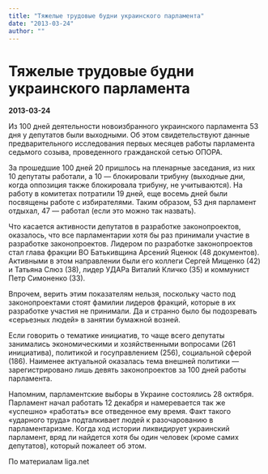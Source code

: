 ```yaml
---
title: "Тяжелые трудовые будни украинского парламента"
date: "2013-03-24"
author: ""
---
```


# Тяжелые трудовые будни украинского парламента

**2013-03-24** 

Из 100 дней деятельности новоизбранного украинского парламента 53 дня у депутатов были выходными. Об этом свидетельствуют данные предварительного исследования первых месяцев работы парламента седьмого созыва, проведенного гражданской сетью ОПОРА.

За прошедшие 100 дней 20 пришлось на пленарные заседания, из них 10 депутаты работали, а 10 — блокировали трибуну (выходные дни, когда оппозиция также блокировала трибуну, не учитываются). На работу в комитетах потратили 19 дней, еще восемь дней были посвящены работе с избирателями. Таким образом, 53 дня парламент отдыхал, 47 — работал (если это можно так назвать).

Что касается активности депутатов в разработке законопроектов, оказалось, что все парламентарии хотя бы раз принимали участие в разработке законопроектов. Лидером по разработке законопроектов стал глава фракции ВО Батькивщина Арсений Яценюк (48 документов). Активными в этом направлении были его коллеги Сергей Мищенко (42) и Татьяна Слюз (38), лидер УДАРа Виталий Кличко (35) и коммунист Петр Симоненко (33).

Впрочем, верить этим показателям нельзя, поскольку часто под законопроектами стоят фамилии лидеров фракций, которые в их разработке участия не принимали. Да и странно было бы подозревать «серьезных людей» в занятии бумажной возней.

Если говорить о тематике инициатив, то чаще всего депутаты занимались экономическими и хозяйственными вопросами (261 инициатива), политикой и госуправлением (256), социальной сферой (186). Наименее актуальной оказалась тема внешней политики — зарегистрировано лишь девять законопроектов за 100 дней работы парламента.

Напомним, парламентские выборы в Украине состоялись 28 октября. Парламент начал работать 12 декабря и намеревается так же «успешно» «работать» все отведенное ему время. Факт такого «ударного труда» подталкивает людей к разочарованию в парламентаризме. Когда ход истории ликвидирует украинский парламент, вряд ли найдется хотя бы один человек (кроме самих депутатов), который пожалеет об этом.

По материалам liga.net
